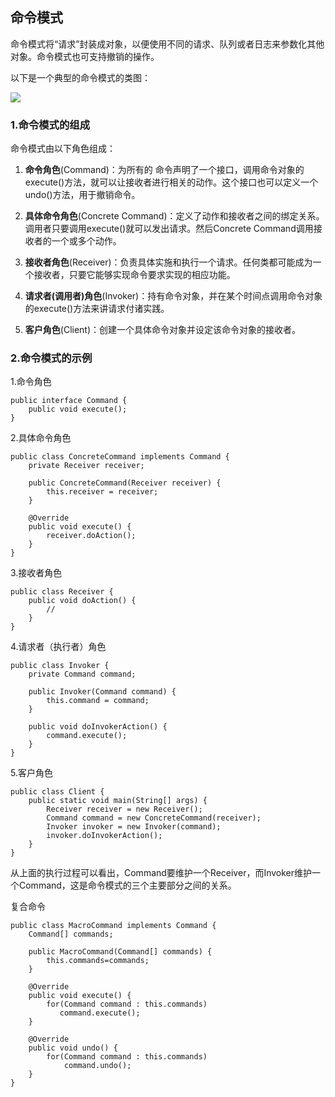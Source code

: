 ## 命令模式

命令模式将“请求”封装成对象，以便使用不同的请求、队列或者日志来参数化其他对象。命令模式也可支持撤销的操作。

以下是一个典型的命令模式的类图：

![](https://timgsa.baidu.com/timg?image&quality=80&size=b9999_10000&sec=1505999073874&di=b328b1840450ddd6de84bff6773be897&imgtype=0&src=http%3A%2F%2Fimages2015.cnblogs.com%2Fblog%2F784420%2F201511%2F784420-20151125011635827-1718294345.png)

### 1.命令模式的组成

命令模式由以下角色组成：

1. **命令角色**(Command)：为所有的 命令声明了一个接口，调用命令对象的execute()方法，就可以让接收者进行相关的动作。这个接口也可以定义一个undo()方法，用于撤销命令。

2. **具体命令角色**(Concrete Command)：定义了动作和接收者之间的绑定关系。调用者只要调用execute()就可以发出请求。然后Concrete Command调用接收者的一个或多个动作。

3. **接收者角色**(Receiver)：负责具体实施和执行一个请求。任何类都可能成为一个接收者，只要它能够实现命令要求实现的相应功能。

4. **请求者(调用者)角色**(Invoker)：持有命令对象，并在某个时间点调用命令对象的execute()方法来讲请求付诸实践。

5. **客户角色**(Client)：创建一个具体命令对象并设定该命令对象的接收者。

### 2.命令模式的示例

1.命令角色

    public interface Command {
        public void execute();
    }

2.具体命令角色

    public class ConcreteCommand implements Command {  
        private Receiver receiver;  
  
        public ConcreteCommand(Receiver receiver) {  
            this.receiver = receiver;  
        }  
  
        @Override  
        public void execute() {  
            receiver.doAction();  
        }  
    }  
 
3.接收者角色

    public class Receiver {  
        public void doAction() {  
            // 
        }  
    }

4.请求者（执行者）角色

    public class Invoker {   
        private Command command;  
  
        public Invoker(Command command) {  
            this.command = command;  
        }  
  
        public void doInvokerAction() {  
            command.execute();  
        }  
    }

5.客户角色

    public class Client {  
        public static void main(String[] args) {  
            Receiver receiver = new Receiver();  
            Command command = new ConcreteCommand(receiver);  
            Invoker invoker = new Invoker(command);  
            invoker.doInvokerAction();  
        }  
    }

从上面的执行过程可以看出，Command要维护一个Receiver，而Invoker维护一个Command，这是命令模式的三个主要部分之间的关系。

复合命令

    public class MacroCommand implements Command {  
        Command[] commands; 

        public MacroCommand(Command[] commands) {  
            this.commands=commands;  
        }  

        @Override  
        public void execute() {  
            for(Command command : this.commands)  
               command.execute();  
        }  
  
        @Override  
        public void undo() {  
            for(Command command : this.commands)  
                command.undo();  
        }
    }

